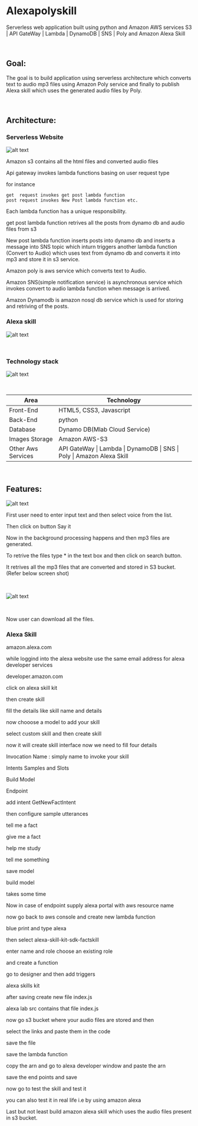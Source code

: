 # Alexapolyskill

Serverless web application built using python and Amazon AWS services S3 | API GateWay | Lambda | DynamoDB | SNS | Poly  and  Amazon Alexa Skill

</br>

## Goal:

The goal is to build application using serverless architecture which converts text to audio mp3 files using Amazon Poly service and finally to publish Alexa skill which uses the generated audio files by Poly. 

</br>

## Architecture:


### Serverless Website

![alt text](https://github.com/RepakaRamateja/Alexapolyskill/blob/master/images/Architecure.png)


Amazon s3 contains all the html files and converted audio files

Api gateway invokes lambda functions basing on user request type 

for instance 

    get  request invokes get post lambda function
    post request invokes New Post lambda function etc.


Each lambda function has a unique responsibility.

get post lambda function retrives all the posts from dynamo db and audio files from s3

New post lambda function inserts posts into dynamo db and inserts a message into SNS topic which inturn triggers another lambda function
(Convert to Audio) which uses text from dynamo db and converts it into mp3 and store it in s3 service.

Amazon poly is aws service which converts text to Audio.

Amazon SNS(simple notification service) is asynchronous service which invokes convert to audio lambda function when message is arrived.

Amazon Dynamodb is amazon nosql db service which is used for storing  and retriving of the posts.


### Alexa skill

![alt text](https://github.com/RepakaRamateja/Alexapolyskill/blob/master/images/skillarch.png)


</br>

### Technology stack

![alt text](https://github.com/RepakaRamateja/Alexapolyskill/blob/master/images/stack.png)

</br>

<table>
<thead>
<tr>
<th>Area</th>
<th>Technology</th>
</tr>
</thead>
<tbody>
	<tr>
		<td>Front-End</td>
		<td>HTML5, CSS3, Javascript</td>
	</tr>
	<tr>
		<td>Back-End</td>
		<td>python</td>
	</tr>
	<tr>
		<td>Database</td>
		<td>Dynamo DB(Mlab Cloud Service)</td>
	</tr>
  <tr>
		<td>Images Storage</td>
		<td>Amazon AWS-S3</td>
	</tr>
    <tr>
		<td>Other Aws Services</td>
		<td>API GateWay | Lambda | DynamoDB | SNS | Poly | Amazon Alexa Skill</td>
	</tr>
</tbody>
</table>

</br>


## Features:

![alt text](https://github.com/RepakaRamateja/Alexapolyskill/blob/master/images/overview.png)

  First user need to enter input text and then select voice from the list.

  Then click on button Say it

  Now in the background processing happens and then mp3 files are generated.

  To retrive the files type * in the text box and then click on search button.

  It retrives all the mp3 files that are converted and stored in S3 bucket. (Refer below screen shot)

</br>

![alt text](https://github.com/RepakaRamateja/Alexapolyskill/blob/master/images/files.png)

</br>

  Now user can download all the files.


###  Alexa Skill   

  amazon.alexa.com 

  while loggind into the alexa website use the same email address for alexa developer services

  developer.amazon.com

  click on alexa skill kit

  then create skill

  fill the details like skill name and details

  now chooose a model to add your skill

  select custom skill and then create skill

  now it will create skill interface now we need to fill four details

  Invocation Name : simply name to invoke your skill

  Intents Samples and Slots

  Build Model

  Endpoint


add intent GetNewFactIntent

then configure sample utterances

tell me a fact

give me a fact

help me study

tell me something

save model

build model

takes some time

Now in case of endpoint supply alexa portal with aws resource name

now go back to aws console and create new lambda function

blue print and type alexa

then select alexa-skill-kit-sdk-factskill

enter name and role choose an existing role

and create a function

go to designer and then add triggers

alexa skills kit

after saving create new file index.js

alexa lab src contains that file index.js

now go s3 bucket where your audio files are stored and then 

select the links and paste them in the code 

save the file 

save the lambda function

copy the arn and go to alexa developer window and paste the arn 

save the end points and save 

now go to test the skill and test it 

you can also test it in real life i.e by using amazon alexa



  Last but not least build  amazon alexa skill which uses the audio files present in s3 bucket. 

  

  




